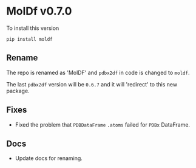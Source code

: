 # MolDf v0.7.0

To install this version

```
pip install moldf
```

## Rename

The repo is renamed as 'MolDF' and `pdbx2df` in code is changed to `moldf`.

The last `pdbx2df` version will be `0.6.7` and it will 'redirect' to this new package.

## Fixes

- Fixed the problem that `PDBDataFrame` `.atoms` failed for `PDBx` DataFrame.

## Docs

- Update docs for renaming.
